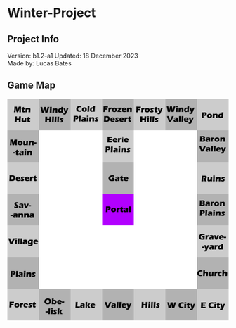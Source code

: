 # Winter-Project

## Project Info
Version: b1.2-a1
Updated: 18 December 2023  
Made by: Lucas Bates 

## Game Map
![A map of the game](mp.png)